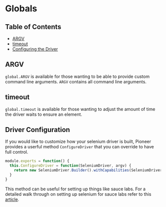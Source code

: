Globals
=======

## Table of Contents
* [ARGV](#argv)
* [timeout](#timeout)
* [Configuring the Driver](#driver-configuration)

## ARGV

`global.ARGV` is available for those wanting to be able to provide custom command line arguments. `ARGV` contains all command line arguments.

## timeout

`global.timeout` is available for those wanting to adjust the amount of time the driver waits to ensure an element.


## Driver Configuration

If you would like to customize how your selenium driver is built, Pioneer provides a userful method `ConfigureDriver` that you can override to have full control.

```js
module.exports = function() {
  this.ConfigureDriver = function(SeleniumDriver, argv) {
    return new SeleniumDriver.Builder().withCapabilities(SeleniumDriver.Capabilities['chrome']()).build()
  }
}
```

This method can be useful for setting up things like sauce labs. For a detailed walk through on setting up selenium for sauce labs refer to this [article](http://samsaccone.com/posts/testing-with-travis-and-sauce-labs.html).
